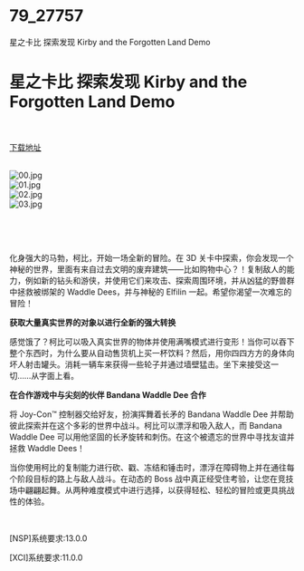 # 79_27757
星之卡比 探索发现 Kirby and the Forgotten Land Demo
# 星之卡比 探索发现 Kirby and the Forgotten Land Demo
 <br/></br>
[下载地址](https://www.switch520.cc/article/27757 "下载地址")
<br/></br>

<p><img title="00.jpg" src="https://www.switch520.cc/muke_img/2022_03_04_1bb8fa3af134b.jpg" alt="00.jpg"><br>
<img title="01.jpg" src="https://www.switch520.cc/muke_img/2022_03_04_a807d1c722ba1.jpg" alt="01.jpg"><br>
<img title="02.jpg" src="https://www.switch520.cc/muke_img/2022_03_04_dcdc32d8a042c.jpg" alt="02.jpg"><br>
<img title="03.jpg" src="https://www.switch520.cc/muke_img/2022_03_04_db794074048b8.jpg" alt="03.jpg"></p>
<p>&nbsp;</p>
<p>&nbsp;</p>
<p>化身强大的马勃，柯比，开始一场全新的冒险。在 3D 关卡中探索，你会发现一个神秘的世界，里面有来自过去文明的废弃建筑——比如购物中心？！复制敌人的能力，例如新的钻头和游侠，并使用它们来攻击、探索周围环境，并从凶猛的野兽群中拯救被绑架的 Waddle Dees，并与神秘的 Elfilin 一起。希望你渴望一次难忘的冒险！</p>
<p><strong>获取大量真实世界的对象以进行全新的强大转换</strong></p>
<p>感觉饿了？柯比可以吸入真实世界的物体并使用满嘴模式进行变形！当你可以吞下整个东西时，为什么要从自动售货机上买一杯饮料？然后，用你四四方方的身体向坏人射击罐头。消耗一辆车来获得一些轮子并通过墙壁猛击。坐下来接受这一切……从字面上看。</p>
<p><strong>在合作游戏中与尖刻的伙伴 Bandana Waddle Dee 合作</strong></p>
<p>将 Joy-Con™ 控制器交给好友，扮演挥舞着长矛的 Bandana Waddle Dee 并帮助彼此探索并在这个多彩的世界中战斗。柯比可以漂浮和吸入敌人，而 Bandana Waddle Dee 可以用他坚固的长矛旋转和刺伤。在这个被遗忘的世界中寻找友谊并拯救 Waddle Dees！</p>
<p>当你使用柯比的复制能力进行砍、戳、冻结和锤击时，漂浮在障碍物上并在通往每个阶段目标的路上与敌人战斗。在动态的 Boss 战中真正经受住考验，让您在竞技场中翩翩起舞。从两种难度模式中进行选择，以获得轻松、轻松的冒险或更具挑战性的体验。</p>
<p>&nbsp;</p>
<p>[NSP]系统要求:13.0.0</p>
<p>[XCI]系统要求:11.0.0</p>



